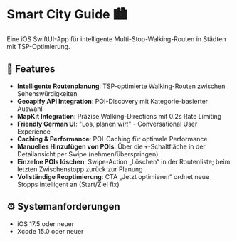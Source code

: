 # Smart City Guide 🏙️

Eine iOS SwiftUI-App für intelligente Multi-Stop-Walking-Routen in Städten mit TSP-Optimierung.

## 🚀 Features

- **Intelligente Routenplanung**: TSP-optimierte Walking-Routen zwischen Sehenswürdigkeiten
- **Geoapify API Integration**: POI-Discovery mit Kategorie-basierter Auswahl  
- **MapKit Integration**: Präzise Walking-Directions mit 0.2s Rate Limiting
- **Friendly German UI**: "Los, planen wir!" - Conversational User Experience
- **Caching & Performance**: POI-Caching für optimale Performance
- **Manuelles Hinzufügen von POIs**: Über die `+`-Schaltfläche in der Detailansicht per Swipe (nehmen/überspringen)
- **Einzelne POIs löschen**: Swipe-Action „Löschen“ in der Routenliste; beim letzten Zwischenstopp zurück zur Planung
- **Vollständige Reoptimierung**: CTA „Jetzt optimieren“ ordnet neue Stopps intelligent an (Start/Ziel fix)

## ⚙️ Systemanforderungen

- iOS 17.5 oder neuer
- Xcode 15.0 oder neuer